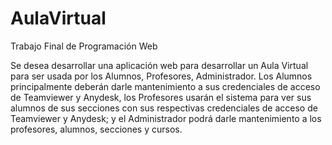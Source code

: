# AulaVirtual
Trabajo Final de Programación Web

Se desea desarrollar una aplicación web para desarrollar un
Aula Virtual para ser usada por los Alumnos, Profesores, Administrador. Los Alumnos
principalmente deberán darle mantenimiento a sus credenciales de acceso de
Teamviewer y Anydesk, los Profesores usarán el sistema para ver sus alumnos de sus
secciones con sus respectivas credenciales de acceso de Teamviewer y Anydesk; y el
Administrador podrá darle mantenimiento a los profesores, alumnos, secciones y cursos.
